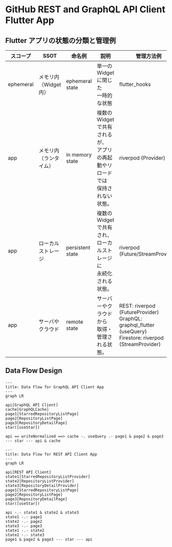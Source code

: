 # GitHub REST and GraphQL API Client Flutter App

## Flutter アプリの状態の分類と管理例

| スコープ | SSOT | 命名例 | 説明 | 管理方法例 |
|--------|--------|--------|--------|--------|
| ephemeral | メモリ内<br>（Widget 内） | ephemeral state | 単一のWidgetに閉じた<br>一時的な状態 | flutter_hooks |
| app | メモリ内<br>（ランタイム） | in memory state | 複数のWidgetで共有されるが、<br>アプリの再起動やリロードでは<br>保持されない状態。 | riverpod (Provider) |
| app | ローカルストレージ | persistent state | 複数のWidgetで共有され、<br>ローカルストレージに<br>永続化される状態。 | riverpod (Future/StreamProvider) |
| app | サーバやクラウド | remote state | サーバーやクラウドから<br>取得・管理される状態。 | REST: riverpod (FutureProvider)<br>GraphQL: graphql_flutter (useQuery)<br>Firestore: riverpod (StreamProvider) | 

## Data Flow Design
```mermaid
---
title: Data Flow for GraphQL API Client App
---
graph LR

api[GraphQL API Client]
cache[GraphQLCache]
page1[StarredRepositoryListPage]
page2[RepositoryListPage]
page3[RepositoryDetailPage]
star([useStar])

api == writeNormalized ==> cache -. useQuery .- page1 & page2 & page3 --- star --- api & cache
```

```mermaid
---
title: Data Flow for REST API Client App
---
graph LR

api[REST API Client]
state1[StarredRepositoryListProvider]
state2[RepositoryListProvider]
state3[RepositoryDetailProvider]
page1[StarredRepositoryListPage]
page2[RepositoryListPage]
page3[RepositoryDetailPage]
star([useStar])

api -.- state1 & state2 & state3
state1 -.- page1
state2 -.- page2
state3 -.- page3
state1 -.- state2
state2 -.- state3
page1 & page2 & page3 --- star --- api
```
